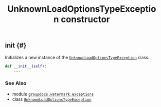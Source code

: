 ﻿---
title: UnknownLoadOptionsTypeException constructor
second_title: GroupDocs.Watermark for Python via .NET API References
description: 
type: docs
url: /python-net/groupdocs.watermark.exceptions/unknownloadoptionstypeexception/__init__/
is_root: false
weight: 10
---

## __init__ {#}

Initializes a new instance of the [`UnknownLoadOptionsTypeException`](/watermark/python-net/groupdocs.watermark.exceptions/unknownloadoptionstypeexception) class.



```python
def __init__(self):
    ...
```





### See Also
* module [`groupdocs.watermark.exceptions`](../../)
* class [`UnknownLoadOptionsTypeException`](/watermark/python-net/groupdocs.watermark.exceptions/unknownloadoptionstypeexception)
